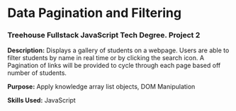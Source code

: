 # Data Pagination and Filtering
 
 <h3>Treehouse Fullstack JavaScript Tech Degree. Project 2</h3>

 <p><strong>Description:</strong> Displays a gallery of students on a webpage. Users are able to filter students by name in real time or by clicking the search icon. A Pagination of links will be provided to cycle through each page based off number of students. </p>
 
 <p><strong>Purpose:</strong> Apply knowledge array list objects, DOM Manipulation </p>
 
 <p><strong>Skills Used:</strong> JavaScript </p>
